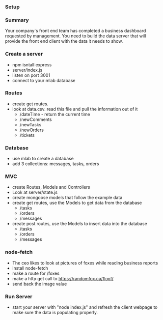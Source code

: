 ### Setup
<!-- * Fork, Clone, npm install, npm start -->


### Summary
Your company's front end team has completed a business dashboard requested by management. You need to build the data server that will provide the front end client with the data it needs to show.

### Create a server
* npm isntall express
* server/index.js
* listen on port 3001
* connect to your mlab database

### Routes
* create get routes.
* look at data.csv. read this file and pull the information out of it
  * /dateTime - return the current time
  * /newComments
  * /newTasks
  * /newOrders
  * /tickets

### Database
* use mlab to create a database
* add 3 collections: messages, tasks, orders


### MVC
* create Routes, Models and Controllers
* Look at server/state.js
* create mongoose models that follow the example data
* create get routes, use the Models to get data from the database
  * /tasks
  * /orders
  * /messages
* create post routes, use the Models to insert data into the database
  * /tasks 
  * /orders
  * /messages 


### node-fetch
* The ceo likes to look at pictures of foxes while reading business reports
* install node-fetch
* make a route for /foxes
* make a http get call to https://randomfox.ca/floof/
* send back the image value


### Run Server
* start your server with "node index.js" and refresh the client webpage to make sure the data is populating properly. 





